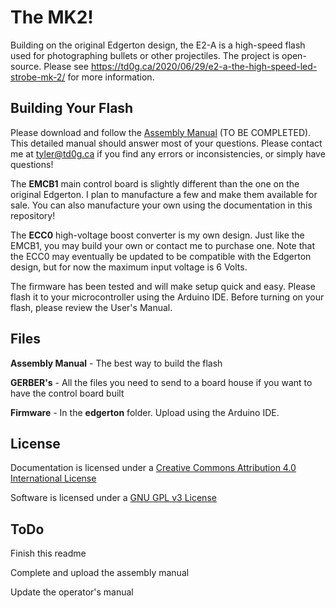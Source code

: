 # The MK2!

Building on the original Edgerton design, the E2-A is a high-speed flash used for photographing bullets or other projectiles.  The project is open-source.  Please see https://td0g.ca/2020/06/29/e2-a-the-high-speed-led-strobe-mk-2/ for more information.

## Building Your Flash
Please download and follow the [Assembly Manual](https://github.com/td0g/high_speed_flash/tree/master/MK2/E2-A)  (TO BE COMPLETED).  This detailed manual should answer most of your questions.  Please contact me at tyler@td0g.ca if you find any errors or inconsistencies, or simply have questions!

The **EMCB1** main control board is slightly different than the one on the original Edgerton.  I plan to manufacture a few and make them available for sale.  You can also manufacture your own using the documentation in this repository!

The **ECC0** high-voltage boost converter is my own design.  Just like the EMCB1, you may build your own or contact me to purchase one.  Note that the ECC0 may eventually be updated to be compatible with the Edgerton design, but for now the maximum input voltage is 6 Volts.

The firmware has been tested and will make setup quick and easy.  Please flash it to your microcontroller using the Arduino IDE.  Before turning on your flash, please review the User's Manual.

## Files

**Assembly Manual** - The best way to build the flash

**GERBER's** - All the files you need to send to a board house if you want to have the control board built

**Firmware** - In the **edgerton** folder.  Upload using the Arduino IDE.

## License

Documentation is licensed under a [Creative Commons Attribution 4.0 International License](https://creativecommons.org/licenses/by/4.0/)

Software is licensed under a [GNU GPL v3 License](https://www.gnu.org/licenses/gpl-3.0.txt)

## ToDo

Finish this readme

Complete and upload the assembly manual

Update the operator's manual
